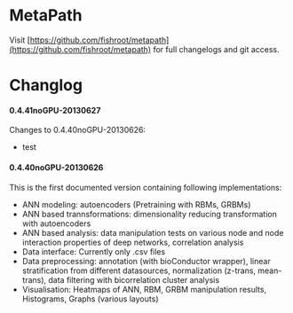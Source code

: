 MetaPath
========

Visit [https://github.com/fishroot/metapath](https://github.com/fishroot/metapath) for full changelogs and git access.

Changlog
========

#### 0.4.41noGPU-20130627 ####
Changes to 0.4.40noGPU-20130626:
* test

#### 0.4.40noGPU-20130626 ####
This is the first documented version containing following implementations:
* ANN modeling: autoencoders (Pretraining with RBMs, GRBMs)
* ANN based trannsformations: dimensionality reducing transformation with autoencoders
* ANN based analysis: data manipulation tests on various node and node interaction properties of deep networks, correlation analysis
* Data interface: Currently only .csv files
* Data preprocessing: annotation (with bioConductor wrapper), linear stratification from different datasources, normalization (z-trans, mean-trans), data filtering with bicorrelation cluster analysis
* Visualisation: Heatmaps of ANN, RBM, GRBM manipulation results, Histograms, Graphs (various layouts)
